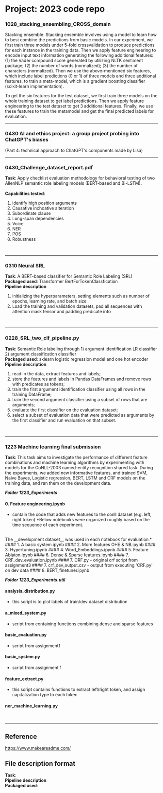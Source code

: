 # Project: 2023 code repo


### 1028_stacking_ensembling_CROSS_domain

Stacking ensemble: Stacking ensemble involves using a model to learn how to best combine the predictions from basic models. In our experiment, we first train three models under 5-fold crossvalidation to produce predictions for each instance in the training data. Then we apply feature engineering to encode input text information generating the following additional features: (1) the Vader compound score generated by utilizing NLTK sentiment package; (2) the number of words (normalized); (3) the number of characters (normalized).
Then we use the above-mentioned six features, which include label predictions (0 or 1) of three models and three additional features, to train a meta-model, which is a gradient boosting classifier (scikit-learn implementation). 

To get the six features for the test dataset, we first train three models on the whole training dataset to get label predictions. Then we apply feature engineering to the test dataset to get 3 additional features. Finally, we use these features to train the metamodel and get the final predicted labels for evaluation.

-----------------------
### 0430 AI and ethics project: a group project probing into ChatGPT's biases
(Part 4: technical approach to ChatGPT's components made by Lisa)

 -----------------------


### 0430_Challenge_dataset_report.pdf
__Task__: Apply checklist evaluation methodology for behavioral testing of two AllenNLP semantic role labeling models (BERT-based and Bi-LSTM).
<br>
<br>
__Capabilities tested__:
1) identify high position arguments
2) Causative inchoative alteration
3) Subordinate clause
4) Long-span dependencies
5) Voice
6) NER
7) POS
8) Robustness
<br>

 -----------------------

### 0310 Neural SRL
__Task__: A BERT-based classifier for Semantic Role Labeling (SRL)  <br>
__Packaged used__: Transformer BertForTokenClassfication  <br>
__Pipeline description__:
1) initializing the hyperparameters, setting elements such as number of epochs, learning rate, and batch size
2) Load the training and validation datasets, pad all sequences with attention mask tensor and padding predicate info

<br>

 -----------------------

### 0228_SRL_two_clf_pipeline.py
__Task__: Semantic Role labeling through 1) argument identification LR classifier 2) argument classification classifier <br>
__Packaged used__: sklearn logistic regression model and one hot encoder  <br>
__Pipeline description__:
1) read in the data, extract features and labels;
2) store the features and labels in Pandas DataFrames and remove rows with predicates as tokens;
3) train the first argument identification classifier using all rows in the training DataFrame;
4) train the second argument classifier using a subset of rows that are arguments;
5) evaluate the first classifier on the evaluation dataset;
6) select a subset of evaluation data that were predicted as arguments by the first classifier and run evaluation on that subset.

<br>

 -----------------------

### 1223 Machine learning final submission
__Task__: This task aims to investigate the performance of different feature combinations and machine learning algorithms by experimenting with models for the CoNLL-2003 named-entity recognition shared task. During the experiments, we added new informative features, and trained SVM, Naive Bayes, Logistic regression, BERT, LSTM and CRF models on the training data, and ran them on the development data.

*__Folder 1223_Experiments__*
#### 0. Feature engineering.ipynb
- contain the code that adds new features to the conll dataset (e.g. left, right token)
*Below notebooks were organized roughly based on the time sequence of each experiment.
<br>
The __development dataset__ was used in each notebook for evaluation.*
#### 1. A basic system.ipynb
#### 2. More features OHE & NB.ipynb
#### 3. Hypertuning.ipynb
#### 4. Word_Embeddings.ipynb
#### 5. Feature Ablaton.ipynb
#### 6. Dense & Sparse features.ipynb
#### 7. CRF_dev_evaluation.ipynb
#### 7. CRF.py
- original crf script from assignment3
#### 7. crf_dev_output.csv
- output from executing 'CRF.py' on dev data
#### 8. BERT_finetuner.ipynb

<br />

*__Folder 1223_Experiments.util__*
#### analysis_distribution.py
- this script is to plot labels of train/dev dataset distribution
#### a_mixed_system.py
- script from containing functions combining dense and sparse features
#### basic_evaluation.py
- script from assignment1
#### basic_system.py
- script from assignment 1
#### feature_extract.py
- this script contains functions to extract left/right token, and assign capitalization type to each token
#### ner_machine_learning.py

<br>

--------------------------------

## Reference
https://www.makeareadme.com/

## File description format <br>
__Task__: <br>
__Pipeline description__:  <br>
__Packaged used__: <br>

